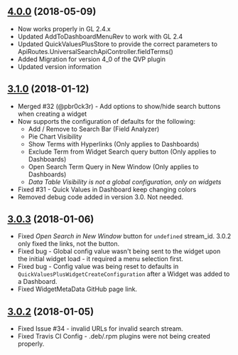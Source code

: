 ## [4.0.0](https://github.com/billmurrin/graylog-plugin-quickvaluesplus-widget/releases/tag/4.0.0) (2018-05-09)
* Now works properly in GL 2.4.x
* Updated AddToDashboardMenuRev to work with GL 2.4
* Updated QuickValuesPlusStore to provide the correct parameters to ApiRoutes.UniversalSearchApiController.fieldTerms()
* Added Migration for version 4_0 of the QVP plugin
* Updated version information

## [3.1.0](https://github.com/billmurrin/graylog-plugin-quickvaluesplus-widget/tree/3.1.0) (2018-01-12)
* Merged #32 (@pbr0ck3r) - Add options to show/hide search buttons when creating a widget
* Now supports the configuration of defaults for the following:
    - Add / Remove to Search Bar (Field Analyzer)
    - Pie Chart Visibility
    - Show Terms with Hyperlinks (Only applies to Dashboards)
    - Exclude Term from Widget Search query button (Only applies to Dashboards)
    - Open Search Term Query in New Window (Only applies to Dashboards)
    - *Data Table Visibility is not a global configuration, only on widgets*
* Fixed #31 - Quick Values in Dashboard keep changing colors
* Removed debug code added in version 3.0. Not needed.

## [3.0.3](https://github.com/billmurrin/graylog-plugin-quickvaluesplus-widget/tree/3.0.2) (2018-01-06)
* Fixed *Open Search in New Window* button for `undefined` stream_id. 3.0.2 only fixed the links, not the button.
* Fixed bug - Global config value wasn't being sent to the widget upon the initial widget load - it required a menu selection first.
* Fixed bug - Config value was being reset to defaults in `QuickValuesPlusWidgetCreateConfiguration` after a Widget was added to a Dashboard. 
* Fixed WidgetMetaData GitHub page link.
 
## [3.0.2](https://github.com/billmurrin/graylog-plugin-quickvaluesplus-widget/tree/3.0.2) (2018-01-05)
* Fixed Issue #34 - invalid URLs for invalid search stream.
* Fixed Travis CI Config - .deb/.rpm plugins were not being created properly.